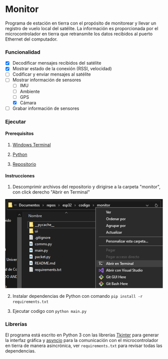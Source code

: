 # Monitor

Programa de estación en tierra con el propósito de monitorear y llevar un registro de vuelo local del satélite. La información es proporcionada por el microcontrolador en tierra que retransmite los datos recibidos al puerto Ethernet del computador.

### Funcionalidad

- [x] Decodificar mensajes recibidos del satélite
- [x] Mostrar estado de la conexión (RSSI, velocidad)
- [ ] Codificar y enviar mensajes al satélite
- [ ] Mostrar información de sensores
  - [ ] IMU
  - [ ] Ambiente
  - [ ] GPS
  - [x] Cámara
- [ ] Grabar información de sensores

### Ejecutar

#### Prerequisitos

1. [Windows Terminal](https://aka.ms/terminal)

2. [Python](https://www.python.org/downloads/windows/)

3. [Repositorio](https://github.com/gisat-udec/esp32/archive/refs/heads/main.zip)

#### Instrucciones

1. Descomprimir archivos del repositorio y dirigirse a la carpeta "monitor", con click derecho "Abrir en Terminal"

![Abrir terminal](docs/abrir_terminal.png)

2. Instalar dependencias de Python con comando `pip install -r requirements.txt`

3. Ejecutar codigo con `python main.py`

### Librerías

El programa está escrito en Python 3 con las librerías [Tkinter](https://docs.python.org/3/library/tkinter.html) para generar la interfaz gráfica y [asyncio](https://docs.python.org/3/library/asyncio.html) para la comunicación con el microcontrolador en tierra de manera asincrónica, ver `requirements.txt` para revisar todas las dependencias.